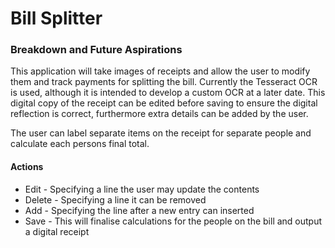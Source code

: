 # Bill Splitter

### Breakdown and Future Aspirations

This application will take images of receipts and allow the user to modify them and track payments for splitting the bill. Currently the Tesseract OCR is used, although it is intended to develop a custom OCR at a later date. This digital copy of the receipt can be edited before saving to ensure the digital reflection is correct, furthermore extra details can be added by the user. 

The user can label separate items on the receipt for separate people and calculate each persons final total.


#### Actions

* Edit - Specifying a line the user may update the contents
* Delete - Specifying a line it can be removed
* Add - Specifying the line after a new entry can inserted
* Save - This will finalise calculations for the people on the bill and output a digital receipt


